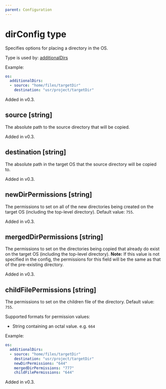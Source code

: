 ```yaml
---
parent: Configuration
---
```


# dirConfig type

Specifies options for placing a directory in the OS.

Type is used by: [additionalDirs](./os.md#additionaldirs-dirconfig)

Example:

```yaml
os:
  additionalDirs:
  - source: "home/files/targetDir"
    destination: "usr/project/targetDir"
```

Added in v0.3.

## source [string]

The absolute path to the source directory that will be copied.

Added in v0.3.

## destination [string]

The absolute path in the target OS that the source directory will be copied to.

Added in v0.3.

## newDirPermissions [string]

The permissions to set on all of the new directories being created on the target OS
(including the top-level directory). Default value: `755`.

Added in v0.3.

## mergedDirPermissions [string]

The permissions to set on the directories being copied that already do exist on the
target OS (including the top-level directory). **Note:** If this value is not specified
in the config, the permissions for this field will be the same as that of the
pre-existing directory.

Added in v0.3.

## childFilePermissions [string]

The permissions to set on the children file of the directory. Default value: `755`.

Supported formats for permission values:

- String containing an octal value. e.g. `664`

Example:

```yaml
os:
  additionalDirs:
  - source: "home/files/targetDir"
    destination: "usr/project/targetDir"
    newDirPermissions: "644"
    mergedDirPermissions: "777"
    childFilePermissions: "644"
```

Added in v0.3.
